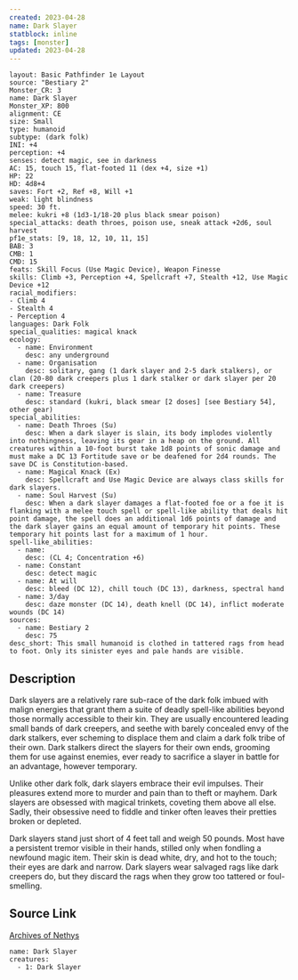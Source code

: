 ```yaml
---
created: 2023-04-28
name: Dark Slayer
statblock: inline
tags: [monster]
updated: 2023-04-28
---
```

```statblock
layout: Basic Pathfinder 1e Layout
source: "Bestiary 2"
Monster_CR: 3
name: Dark Slayer
Monster_XP: 800
alignment: CE
size: Small
type: humanoid
subtype: (dark folk)
INI: +4
perception: +4
senses: detect magic, see in darkness
AC: 15, touch 15, flat-footed 11 (dex +4, size +1)
HP: 22
HD: 4d8+4
saves: Fort +2, Ref +8, Will +1
weak: light blindness
speed: 30 ft.
melee: kukri +8 (1d3-1/18-20 plus black smear poison)
special_attacks: death throes, poison use, sneak attack +2d6, soul harvest
pf1e_stats: [9, 18, 12, 10, 11, 15]
BAB: 3
CMB: 1
CMD: 15
feats: Skill Focus (Use Magic Device), Weapon Finesse
skills: Climb +3, Perception +4, Spellcraft +7, Stealth +12, Use Magic Device +12
racial_modifiers:
- Climb 4
- Stealth 4
- Perception 4
languages: Dark Folk
special_qualities: magical knack
ecology:
  - name: Environment
    desc: any underground
  - name: Organisation
    desc: solitary, gang (1 dark slayer and 2-5 dark stalkers), or clan (20-80 dark creepers plus 1 dark stalker or dark slayer per 20 dark creepers)
  - name: Treasure
    desc: standard (kukri, black smear [2 doses] [see Bestiary 54], other gear)
special_abilities:
  - name: Death Throes (Su)
    desc: When a dark slayer is slain, its body implodes violently into nothingness, leaving its gear in a heap on the ground. All creatures within a 10-foot burst take 1d8 points of sonic damage and must make a DC 13 Fortitude save or be deafened for 2d4 rounds. The save DC is Constitution-based.
  - name: Magical Knack (Ex)
    desc: Spellcraft and Use Magic Device are always class skills for dark slayers.
  - name: Soul Harvest (Su)
    desc: When a dark slayer damages a flat-footed foe or a foe it is flanking with a melee touch spell or spell-like ability that deals hit point damage, the spell does an additional 1d6 points of damage and the dark slayer gains an equal amount of temporary hit points. These temporary hit points last for a maximum of 1 hour.
spell-like_abilities:
  - name:
    desc: (CL 4; Concentration +6)
  - name: Constant
    desc: detect magic
  - name: At will
    desc: bleed (DC 12), chill touch (DC 13), darkness, spectral hand
  - name: 3/day
    desc: daze monster (DC 14), death knell (DC 14), inflict moderate wounds (DC 14)
sources:
  - name: Bestiary 2
    desc: 75
desc_short: This small humanoid is clothed in tattered rags from head to foot. Only its sinister eyes and pale hands are visible. 
```
## Description
Dark slayers are a relatively rare sub-race of the dark folk imbued with malign energies that grant them a suite of deadly spell-like abilities beyond those normally accessible to their kin. They are usually encountered leading small bands of dark creepers, and seethe with barely concealed envy of the dark stalkers, ever scheming to displace them and claim a dark folk tribe of their own. Dark stalkers direct the slayers for their own ends, grooming them for use against enemies, ever ready to sacrifice a slayer in battle for an advantage, however temporary. 

Unlike other dark folk, dark slayers embrace their evil impulses. Their pleasures extend more to murder and pain than to theft or mayhem. Dark slayers are obsessed with magical trinkets, coveting them above all else. Sadly, their obsessive need to fiddle and tinker often leaves their pretties broken or depleted. 

Dark slayers stand just short of 4 feet tall and weigh 50 pounds. Most have a persistent tremor visible in their hands, stilled only when fondling a newfound magic item. Their skin is dead white, dry, and hot to the touch; their eyes are dark and narrow. Dark slayers wear salvaged rags like dark creepers do, but they discard the rags when they grow too tattered or foul-smelling.
## Source Link
[Archives of Nethys](https://aonprd.com/MonsterDisplay.aspx?ItemName=Dark%20Slayer)
```encounter-table
name: Dark Slayer
creatures:
  - 1: Dark Slayer
```
